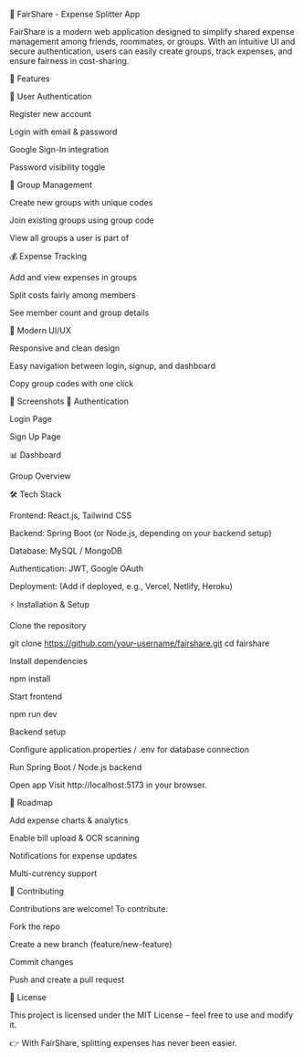 💸 FairShare - Expense Splitter App

FairShare is a modern web application designed to simplify shared expense management among friends, roommates, or groups. With an intuitive UI and secure authentication, users can easily create groups, track expenses, and ensure fairness in cost-sharing.

🚀 Features

🔐 User Authentication

Register new account

Login with email & password

Google Sign-In integration

Password visibility toggle

👥 Group Management

Create new groups with unique codes

Join existing groups using group code

View all groups a user is part of

💰 Expense Tracking

Add and view expenses in groups

Split costs fairly among members

See member count and group details

📱 Modern UI/UX

Responsive and clean design

Easy navigation between login, signup, and dashboard

Copy group codes with one click

📸 Screenshots
🔑 Authentication

Login Page


Sign Up Page


📊 Dashboard

Group Overview


🛠️ Tech Stack

Frontend: React.js, Tailwind CSS

Backend: Spring Boot (or Node.js, depending on your backend setup)

Database: MySQL / MongoDB

Authentication: JWT, Google OAuth

Deployment: (Add if deployed, e.g., Vercel, Netlify, Heroku)

⚡ Installation & Setup

Clone the repository

git clone https://github.com/your-username/fairshare.git
cd fairshare


Install dependencies

npm install


Start frontend

npm run dev


Backend setup

Configure application.properties / .env for database connection

Run Spring Boot / Node.js backend

Open app
Visit http://localhost:5173
 in your browser.

📌 Roadmap

 Add expense charts & analytics

 Enable bill upload & OCR scanning

 Notifications for expense updates

 Multi-currency support

🤝 Contributing

Contributions are welcome! To contribute:

Fork the repo

Create a new branch (feature/new-feature)

Commit changes

Push and create a pull request

📜 License

This project is licensed under the MIT License – feel free to use and modify it.

👉 With FairShare, splitting expenses has never been easier.
